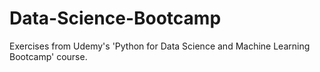 # Data-Science-Bootcamp
Exercises from Udemy's 'Python for Data Science and Machine Learning Bootcamp' course.

